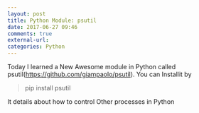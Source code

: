 ```yaml
---
layout: post
title: Python Module: psutil
date: 2017-06-27 09:46
comments: true
external-url:
categories: Python
---
```

Today I learned a New Awesome module in Python called psutil(https://github.com/giampaolo/psutil).
You can Installit by
> pip install psutil
                             
It details about how to control Other processes in Python

